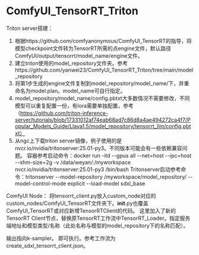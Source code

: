 # ComfyUI_TensorRT_Triton
Triton server搭建：
1.	根据https://github.com/comfyanonymous/ComfyUI_TensorRT的指导，将模型checkpoint文件转为TensorRT所需的点engine文件，默认路径ComfyUI/output/tensorrt/model_name/engine文件。
2.	建立triton使用的model_repository文件夹。参考https://github.com/yanwei23/ComfyUI_TensorRT_Triton/tree/main/model_repository
3.	将第1步生成的engine文件复制到model_repository/model_name/下，并重命名为model.plan。model_name可自行指定。
4.	model_repository/model_name/config.pbtxt大多数情况不需要修改，不同模型可以重复配置一份，有lora需要单独配置，参考（https://github.com/triton-inference-server/tutorials/blob/17331012af74eab68ad7c86d8a4ae494272ca4f7/Popular_Models_Guide/Llava1.5/model_repository/tensorrt_llm/config.pbtxt）
5.	从ngc上下载triton server镜像，例子使用的是nvcr.io/nvidia/tritonserver:25.01-py3。不同版本可能会有一些依赖兼容问题。
容器参考启动命令：docker run -itd --gpus all --net=host --ipc=host --shm-size=2g -v /data/weyan/:/myworkspace nvcr.io/nvidia/tritonserver:25.01-py3 /bin/bash
Tritonserver启动参考命令：tritonserver --model-repository /myworkspace/model_repository/ --model-control-mode explicit --load-model sdxl_base

ComfyUI Node：
将tensorrt_client.py放入custom_node对应的custom_nodes/ComfyUI_TensorRT文件夹下。__init__.py也覆盖ComfyUI_TensorRT或对应新增TensorRTClient的代码。
这里加入了新的TensorRT Client节点，替换原TensorRT工作流中TensorRT_Loader。指定服务端地址和模型类型/名称（此处名称与模型的model_repository下的名称匹配）。

输出指向k-sampler。
即可执行。参考工作流为create_sdxl_tensorrt_client.json。


